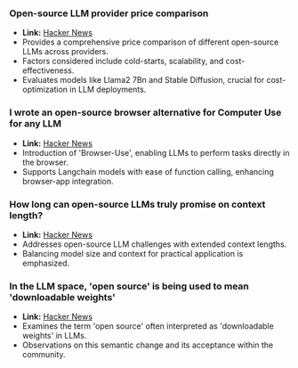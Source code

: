 ### Open-source LLM provider price comparison
- **Link:** [Hacker News](https://news.ycombinator.com/item?id=41244648)
- Provides a comprehensive price comparison of different open-source LLMs across providers.
- Factors considered include cold-starts, scalability, and cost-effectiveness.
- Evaluates models like Llama2 7Bn and Stable Diffusion, crucial for cost-optimization in LLM deployments.

### I wrote an open-source browser alternative for Computer Use for any LLM
- **Link:** [Hacker News](https://news.ycombinator.com/item?id=42052432)
- Introduction of 'Browser-Use', enabling LLMs to perform tasks directly in the browser.
- Supports Langchain models with ease of function calling, enhancing browser-app integration.

### How long can open-source LLMs truly promise on context length?
- **Link:** [Hacker News](https://news.ycombinator.com/item?id=36528362)
- Addresses open-source LLM challenges with extended context lengths.
- Balancing model size and context for practical application is emphasized.

### In the LLM space, 'open source' is being used to mean 'downloadable weights'
- **Link:** [Hacker News](https://news.ycombinator.com/item?id=36815255)
- Examines the term 'open source' often interpreted as 'downloadable weights' in LLMs.
- Observations on this semantic change and its acceptance within the community.